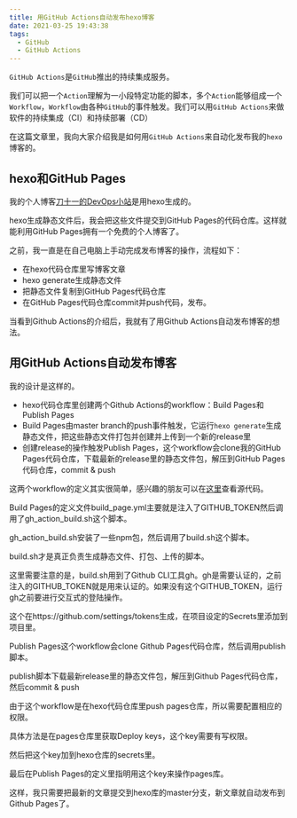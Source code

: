 ```yaml
---
title: 用GitHub Actions自动发布hexo博客
date: 2021-03-25 19:43:38
tags:
  - GitHub
  - GitHub Actions
---
```


`GitHub Actions`是`GitHub`推出的持续集成服务。

我们可以把一个`Action`理解为一小段特定功能的脚本，多个`Action`能够组成一个`Workflow`，`Workflow`由各种`GitHub`的事件触发。我们可以用`GitHub Actions`来做软件的持续集成（CI）和持续部署（CD）

在这篇文章里，我向大家介绍我是如何用`GitHub Actions`来自动化发布我的`hexo`博客的。

## hexo和GitHub Pages

我的个人博客[刀十一的DevOps小站](https://yuliji.github.io/)是用hexo生成的。

hexo生成静态文件后，我会把这些文件提交到GitHub Pages的代码仓库。这样就能利用GitHub Pages拥有一个免费的个人博客了。

之前，我一直是在自己电脑上手动完成发布博客的操作，流程如下：

* 在hexo代码仓库里写博客文章
* hexo generate生成静态文件
* 把静态文件复制到GitHub Pages代码仓库
* 在GitHub Pages代码仓库commit并push代码，发布。

当看到Github Actions的介绍后，我就有了用Github Actions自动发布博客的想法。



## 用GitHub Actions自动发布博客

我的设计是这样的。

* hexo代码仓库里创建两个Github Actions的workflow：Build Pages和Publish Pages
* Build Pages由master branch的push事件触发，它运行`hexo generate`生成静态文件，把这些静态文件打包并创建并上传到一个新的release里
* 创建release的操作触发Publish Pages，这个workflow会clone我的GitHub Pages代码仓库，下载最新的release里的静态文件包，解压到GitHub Pages代码仓库，commit & push

这两个workflow的定义其实很简单，感兴趣的朋友可以在[这里](https://github.com/yuliji/blog/tree/master/.github/workflows)查看源代码。

Build Pages的定义文件build_page.yml主要就是注入了GITHUB_TOKEN然后调用了gh_action_build.sh这个脚本。

gh_action_build.sh安装了一些npm包，然后调用了build.sh这个脚本。

build.sh才是真正负责生成静态文件、打包、上传的脚本。

这里需要注意的是，build.sh用到了Github CLI工具gh。gh是需要认证的，之前注入的GITHUB_TOKEN就是用来认证的。如果没有这个GITHUB_TOKEN，运行gh之前要进行交互式的登陆操作。

这个在https://github.com/settings/tokens生成，在项目设定的Secrets里添加到项目里。

Publish Pages这个workflow会clone Github Pages代码仓库，然后调用publish脚本。

publish脚本下载最新release里的静态文件包，解压到Github Pages代码仓库，然后commit & push

由于这个workflow是在hexo代码仓库里push pages仓库，所以需要配置相应的权限。

具体方法是在pages仓库里获取Deploy keys，这个key需要有写权限。

然后把这个key加到hexo仓库的secrets里。

最后在Publish Pages的定义里指明用这个key来操作pages库。

这样，我只需要把最新的文章提交到hexo库的master分支，新文章就自动发布到Github Pages了。

